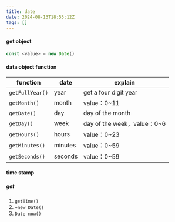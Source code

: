 ```yaml
---
title: date
date: 2024-08-13T18:55:12Z
tags: []
---
```



#### get object

```javascript
const <value> = new Date()
```

#### data object function

|function|date|explain|
| ----------| ---------| -----------------------------|
|​`getFullYear()`​|year|get a four digit year|
|​`getMonth()`​|month|value：0~11|
|​`getDate()`|day|day of the month|
|​`getDay()`​|week|day of the week，value：0~6|
|​`getHours()`​|hours|value：0~23|
|​`getMinutes()`​|minutes|value：0~59|
|​`getSeconds()`​|seconds|value：0~59|

#### time stamp

##### get

1. ​`getTime()`​
2. ​`+new Date()`​
3. ​`Date now()`​

